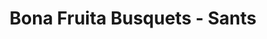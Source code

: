 ---
title: "Bona Fruita Busquets - Sants"
url: /barcelona/bona-fruita-busquets-sants/
shop: Gemüse & Obst
---